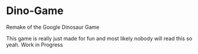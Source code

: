 # Dino-Game
Remake of the Google Dinosaur Game

This game is really just made for fun and most likely nobody will read this so yeah.
Work in Progress
